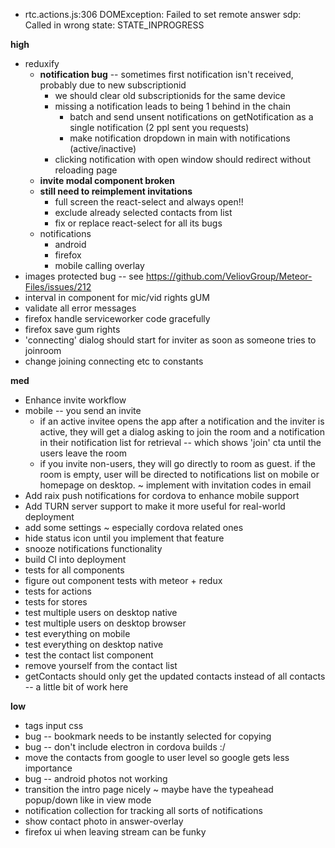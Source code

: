 - rtc.actions.js:306 DOMException: Failed to set remote answer sdp: Called in wrong state: STATE_INPROGRESS

**high**
- reduxify
  - **notification bug** -- sometimes first notification isn't received, probably due to new subscriptionid
    - we should clear old subscriptionids for the same device
    - missing a notification leads to being 1 behind in the chain
      - batch and send unsent notifications on getNotification as a single notification (2 ppl sent you requests)
      - make notification dropdown in main with notifications (active/inactive)
    - clicking notification with open window should redirect without reloading page
  - **invite modal component broken**
  - **still need to reimplement invitations**
    - full screen the react-select and always open!!
    - exclude already selected contacts from list
    - fix or replace react-select for all its bugs
  - notifications
    - android
    - firefox
    - mobile calling overlay
- images protected bug -- see https://github.com/VeliovGroup/Meteor-Files/issues/212
- interval in component for mic/vid rights gUM
- validate all error messages
- firefox handle serviceworker code gracefully
- firefox save gum rights
- 'connecting' dialog should start for inviter as soon as someone tries to joinroom
- change joining connecting etc to constants

**med**
-  Enhance invite workflow
  - mobile -- you send an invite
    - if an active invitee opens the app after a notification and the inviter is active, they will get a dialog asking to join the room and a notification in their notification list for retrieval -- which shows 'join' cta until the users leave the room
    - if you invite non-users, they will go directly to room as guest. if the room is empty, user will be directed to notifications list on mobile or homepage on desktop. ~ implement with invitation codes in email
-  Add raix push notifications for cordova to enhance mobile support
-  Add TURN server support to make it more useful for real-world deployment
- add some settings ~ especially cordova related ones
- hide status icon until you implement that feature
- snooze notifications functionality
- build CI into deployment
- tests for all components
- figure out component tests with meteor + redux
- tests for actions
- tests for stores
- test multiple users on desktop native
- test multiple users on desktop browser
- test everything on mobile
- test everything on desktop native
- test the contact list component
- remove yourself from the contact list
- getContacts should only get the updated contacts instead of all contacts -- a little bit of work here

**low**
- tags input css
- bug -- bookmark needs to be instantly selected for copying
- bug -- don't include electron in cordova builds :/
- move the contacts from google to user level so google gets less importance
- bug -- android photos not working
- transition the intro page nicely ~ maybe have the typeahead popup/down like in view mode
- notification collection for tracking all sorts of notifications
- show contact photo in answer-overlay
- firefox ui when leaving stream can be funky
